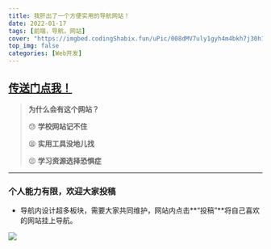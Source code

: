 ```yaml
---
title: 我肝出了一个方便实用的导航网站！
date: 2022-01-17
tags: [前端，导航，网站]
cover: "https://imgbed.codingShabix.fun/uPic/008dMV7uly1gyh4m4bkh7j30h107yjsh.jpeg"
top_img: false
categories: [Web开发]
---
```


## [传送门点我！](https://nav.codingShabix.fun)

>**为什么会有这个网站？**
>
>😓  **学校网站记不住**
>
>😫  **实用工具没地儿找**
>
>😣  **学习资源选择恐惧症**

---

### 个人能力有限，欢迎大家投稿

- 导航内设计超多板块，需要大家共同维护，网站内点击**“投稿”**将自己喜欢的网站挂上导航。

[![](https://imgbed.codingShabix.fun/uPic/008i3skNly1gyh3yj5gykj31jk06wgm5.jpg)](https://docs.qq.com/form/page/DR3F1TmFIbERSbWdK?_w_tencentdocx_form=1#/fill)

